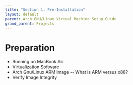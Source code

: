 ```yaml
---
title: "Section 1: Pre-Installation"
layout: default
parent: Arch GNU/Linux Virtual Machine Setup Guide
grand_parent: Projects
---
```


# Preparation
- Running on MacBook Air
- Virtualization Software
- Arch Gnu/Linux ARM Image
-- What is ARM versus x86?
- Verify Image Integrity
